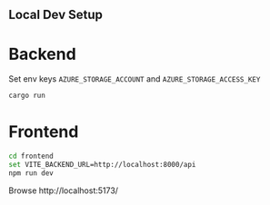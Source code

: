 ## Local Dev Setup

# Backend

Set env keys `AZURE_STORAGE_ACCOUNT` and `AZURE_STORAGE_ACCESS_KEY`
```sh
cargo run
```

# Frontend

```sh
cd frontend
set VITE_BACKEND_URL=http://localhost:8000/api
npm run dev
```

Browse http://localhost:5173/